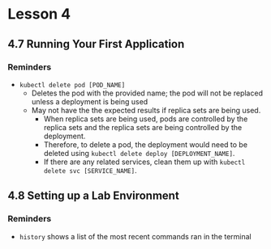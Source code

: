 # Lesson 4

## 4.7 Running Your First Application

### Reminders
- `kubectl delete pod [POD_NAME]`
    - Deletes the pod with the provided name; the pod will not be replaced unless a deployment is being used
    - May not have the the expected results if replica sets are being used.
        - When replica sets are being used, pods are controlled by the replica sets and the replica sets are being controlled by the deployment.
        - Therefore, to delete a pod, the deployment would need to be deleted using `kubectl delete deploy [DEPLOYMENT_NAME]`.
        - If there are any related services, clean them up with `kubectl delete svc [SERVICE_NAME]`.
     
## 4.8 Setting up a Lab Environment

### Reminders
- `history` shows a list of the most recent commands ran in the terminal
